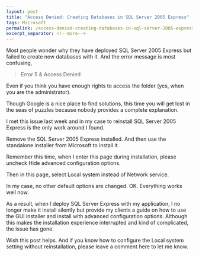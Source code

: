 ```yaml
---
layout: post
title: "Access Denied: Creating Databases in SQL Server 2005 Express"
tags: Microsoft
permalink: /access-denied-creating-databases-in-sql-server-2005-express-deae52d56b4b
excerpt_separator: <!--more-->
---
```

Most people wonder why they have deployed SQL Server 2005 Express but failed to create new databases with it. And the error message is most confusing,

> Error 5 & Access Denied

Even if you think you have enough rights to access the folder (yes, when you are the administrator).

Though Google is a nice place to find solutions, this time you will get lost in the seas of puzzles because nobody provides a complete explanation.

I met this issue last week and in my case to reinstall SQL Server 2005 Express is the only work around I found.

Remove the SQL Server 2005 Express installed. And then use the standalone installer from Microsoft to install it.

Remember this time, when I enter this page during installation, please uncheck Hide advanced configuration options.

Then in this page, select Local system instead of Network service.

In my case, no other default options are changed. OK. Everything works well now.

As a result, when I deploy SQL Server Express with my application, I no longer make it install silently but provide my clients a guide on how to use the GUI installer and install with advanced configuration options. Although this makes the installation experience interrupted and kind of complicated, the issue has gone.

Wish this post helps. And if you know how to configure the Local system setting without reinstallation, please leave a comment here to let me know.
<!--more-->
